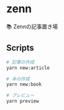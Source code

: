 # zenn

📚 Zennの記事置き場

## Scripts

```sh
# 記事の作成
yarn new:article

# 本の作成
yarn new:book

# プレビュー
yarn preview
```
